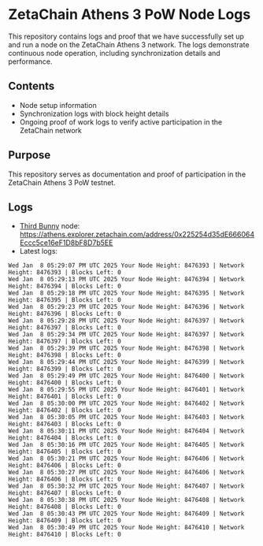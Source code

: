 # ZetaChain Athens 3 PoW Node Logs
This repository contains logs and proof that we have successfully set up and run a node on the ZetaChain Athens 3 network. The logs demonstrate continuous node operation, including synchronization details and performance.

## Contents
- Node setup information
- Synchronization logs with block height details
- Ongoing proof of work logs to verify active participation in the ZetaChain network

## Purpose
This repository serves as documentation and proof of participation in the ZetaChain Athens 3 PoW testnet.

## Logs

- [Third Bunny](https://thirdbunny.xyz/) node: https://athens.explorer.zetachain.com/address/0x225254d35dE666064Eccc5ce16eF1D8bF8D7b5EE
- Latest logs:
```
Wed Jan  8 05:29:07 PM UTC 2025 Your Node Height: 8476393 | Network Height: 8476393 | Blocks Left: 0
Wed Jan  8 05:29:13 PM UTC 2025 Your Node Height: 8476394 | Network Height: 8476394 | Blocks Left: 0
Wed Jan  8 05:29:18 PM UTC 2025 Your Node Height: 8476395 | Network Height: 8476395 | Blocks Left: 0
Wed Jan  8 05:29:23 PM UTC 2025 Your Node Height: 8476396 | Network Height: 8476396 | Blocks Left: 0
Wed Jan  8 05:29:28 PM UTC 2025 Your Node Height: 8476397 | Network Height: 8476397 | Blocks Left: 0
Wed Jan  8 05:29:34 PM UTC 2025 Your Node Height: 8476397 | Network Height: 8476397 | Blocks Left: 0
Wed Jan  8 05:29:39 PM UTC 2025 Your Node Height: 8476398 | Network Height: 8476398 | Blocks Left: 0
Wed Jan  8 05:29:44 PM UTC 2025 Your Node Height: 8476399 | Network Height: 8476399 | Blocks Left: 0
Wed Jan  8 05:29:49 PM UTC 2025 Your Node Height: 8476400 | Network Height: 8476400 | Blocks Left: 0
Wed Jan  8 05:29:55 PM UTC 2025 Your Node Height: 8476401 | Network Height: 8476401 | Blocks Left: 0
Wed Jan  8 05:30:00 PM UTC 2025 Your Node Height: 8476402 | Network Height: 8476402 | Blocks Left: 0
Wed Jan  8 05:30:05 PM UTC 2025 Your Node Height: 8476403 | Network Height: 8476403 | Blocks Left: 0
Wed Jan  8 05:30:11 PM UTC 2025 Your Node Height: 8476404 | Network Height: 8476404 | Blocks Left: 0
Wed Jan  8 05:30:16 PM UTC 2025 Your Node Height: 8476405 | Network Height: 8476405 | Blocks Left: 0
Wed Jan  8 05:30:21 PM UTC 2025 Your Node Height: 8476406 | Network Height: 8476406 | Blocks Left: 0
Wed Jan  8 05:30:27 PM UTC 2025 Your Node Height: 8476406 | Network Height: 8476406 | Blocks Left: 0
Wed Jan  8 05:30:32 PM UTC 2025 Your Node Height: 8476407 | Network Height: 8476407 | Blocks Left: 0
Wed Jan  8 05:30:38 PM UTC 2025 Your Node Height: 8476408 | Network Height: 8476408 | Blocks Left: 0
Wed Jan  8 05:30:43 PM UTC 2025 Your Node Height: 8476409 | Network Height: 8476409 | Blocks Left: 0
Wed Jan  8 05:30:49 PM UTC 2025 Your Node Height: 8476410 | Network Height: 8476410 | Blocks Left: 0
```
